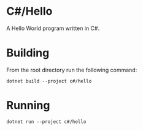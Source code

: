# C#/Hello

A Hello World program written in C#.

# Building

From the root directory run the following command:

`dotnet build --project c#/hello`

# Running

`dotnet run --project c#/hello`
